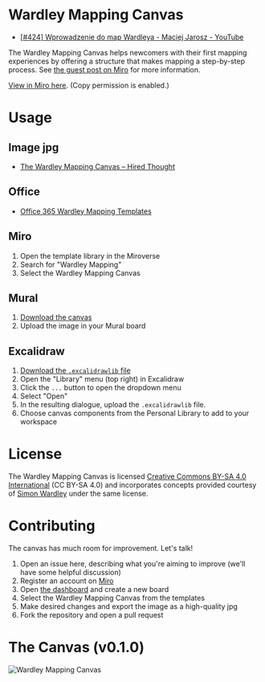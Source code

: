 # Wardley Mapping Canvas

+ [[#424] Wprowadzenie do map Wardleya - Maciej Jarosz - YouTube](https://www.youtube.com/watch?v=Q0tGYEEJR_s)

The Wardley Mapping Canvas helps newcomers with their first mapping experiences by offering a structure that makes mapping a step-by-step process. See [the guest post on Miro](https://miro.com/blog/wardley-maps-whiteboard-canvas/) for more information.

[View in Miro here](https://miro.com/app/board/uXjVOXUVotA=/). (Copy permission is enabled.)

# Usage

## Image jpg

+ [The Wardley Mapping Canvas – Hired Thought](https://hiredthought.com/2018/10/13/the-wardley-mapping-canvas/)

## Office

+ [Office 365 Wardley Mapping Templates](https://endjin.com/blog/2020/03/office365-wardley-mapping-templates)

## Miro

1. Open the template library in the Miroverse
1. Search for "Wardley Mapping"
1. Select the Wardley Mapping Canvas

## Mural

1. [Download the canvas](https://github.com/HiredThought/wardley-mapping-canvas/raw/master/Wardley%20Mapping%20Canvas.jpg)
1. Upload the image in your Mural board

## Excalidraw

1. [Download the `.excalidrawlib` file](https://raw.githubusercontent.com/HiredThought/wardley-mapping-canvas/master/Wardley%20Map%20Canvas.excalidrawlib)
1. Open the "Library" menu (top right) in Excalidraw
1. Click the `...` button to open the dropdown menu
1. Select "Open"
1. In the resulting dialogue, upload the `.excalidrawlib` file.
1. Choose canvas components from the Personal Library to add to your workspace

# License

The Wardley Mapping Canvas is licensed [Creative Commons BY-SA 4.0 International](https://creativecommons.org/licenses/by-sa/4.0/) (CC BY-SA 4.0) and incorporates concepts provided courtesy of [Simon Wardley](https://twitter.com/swardley) under the same license.


# Contributing

The canvas has much room for improvement. Let's talk!

1. Open an issue here, describing what you're aiming to improve (we'll have some helpful discussion)
2. Register an account on [Miro](https://miro.com)
3. Open [the dashboard](https://miro.com/app/dashboard/) and create a new board
4. Select the Wardley Mapping Canvas from the templates
5. Make desired changes and export the image as a high-quality jpg
6. Fork the repository and open a pull request


# The Canvas (v0.1.0)

![Wardley Mapping Canvas](/Wardley%20Mapping%20Canvas.jpg?raw=true)
